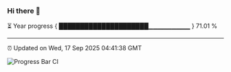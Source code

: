 ### Hi there 👋

⏳ Year progress { █████████████████████▁▁▁▁▁▁▁▁▁ } 71.01 %

---

⏰ Updated on Wed, 17 Sep 2025 04:41:38 GMT

![Progress Bar CI](https://github.com/IshwaranRudhara/GIT-ACTION/workflows/Progress%20Bar%20CI/badge.svg)
